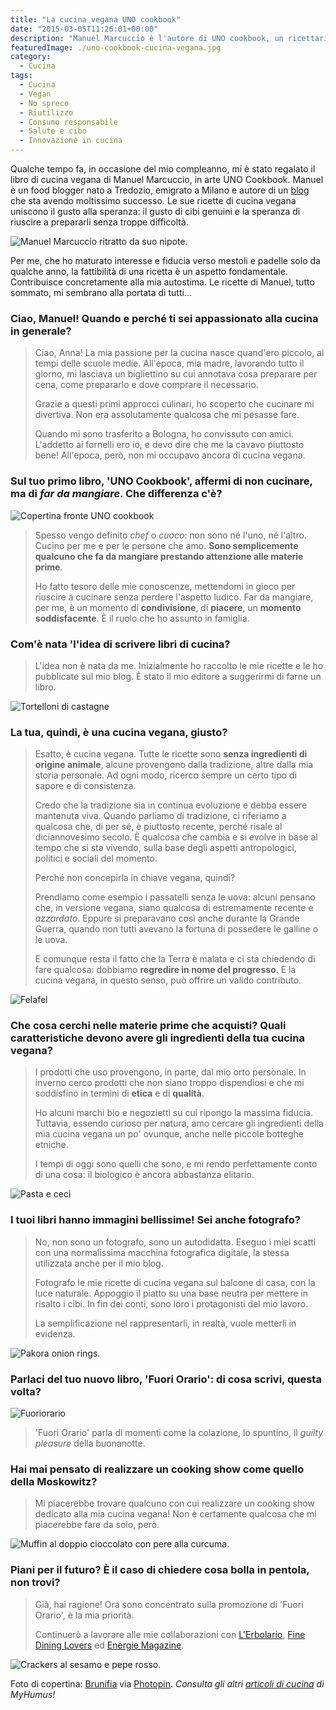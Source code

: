 ```yaml
---
title: "La cucina vegana UNO cookbook"
date: "2015-03-05T11:26:01+00:00"
description: "Manuel Marcuccio è l'autore di UNO cookbook, un ricettario che propone piatti di cucina vegana gustosi, colorati e divertenti da preparare."
featuredImage: ./uno-cookbook-cucina-vegana.jpg
category:
  - Cucina
tags:
  - Cucina
  - Vegan
  - No spreco
  - Riutilizzo
  - Consumo responsabile
  - Salute e cibo
  - Innovazione in cucina
---
```


Qualche tempo fa, in occasione del mio compleanno, mi è stato regalato il libro di cucina vegana di Manuel Marcuccio, in arte UNO Cookbook.
Manuel è un food blogger nato a Tredozio, emigrato a Milano e autore di un [blog](http://www.unocookbook.com) che sta avendo moltissimo successo.
Le sue ricette di cucina vegana uniscono il gusto alla speranza: il gusto di cibi genuini e la speranza di riuscire a prepararli senza troppe difficoltà.

![Manuel Marcuccio ritratto da suo nipote.](./manuel-marcuccio-ritratto-retro-di-copertina.jpg)

Per me, che ho maturato interesse e fiducia verso mestoli e padelle solo da qualche anno, la fattibilità di una ricetta è un aspetto fondamentale. Contribuisce concretamente alla mia autostima.
Le ricette di Manuel, tutto sommato, mi sembrano alla portata di tutti...

### Ciao, Manuel! Quando e perché ti sei appassionato alla cucina in generale?

> Ciao, Anna! La mia passione per la cucina nasce quand'ero piccolo, ai tempi delle scuole medie. All'epoca, mia madre, lavorando tutto il giorno, mi lasciava un bigliettino su cui annotava cosa preparare per cena, come prepararlo e dove comprare il necessario.
>
> Grazie a questi primi approcci culinari, ho scoperto che cucinare mi divertiva. Non era assolutamente qualcosa che mi pesasse fare.
>
> Quando mi sono trasferito a Bologna, ho convissuto con amici. L'addetto ai fornelli ero io, e devo dire che me la cavavo piuttosto bene! All'epoca, però, non mi occupavo ancora di cucina vegana.

### Sul tuo primo libro, 'UNO Cookbook', affermi di non cucinare, ma di _far da mangiare_. Che differenza c'è?

![Copertina fronte UNO cookbook](./copertina-fronte-uno-cookbook.jpg)

> Spesso vengo definito _chef_ o _cuoco_: non sono né l'uno, né l'altro. Cucino per me e per le persone che amo. **Sono semplicemente qualcuno che fa da mangiare prestando attenzione alle materie prime**.
>
> Ho fatto tesoro delle mie conoscenze, mettendomi in gioco per riuscire a cucinare senza perdere l'aspetto ludico. Far da mangiare, per me, è un momento di **condivisione**, di **piacere**, un **momento soddisfacente**. È il ruolo che ho assunto in famiglia.

### Com'è nata 'l'idea di scrivere libri di cucina?

> L'idea non è nata da me. Inizialmente ho raccolto le mie ricette e le ho pubblicate sul mio blog. È stato il mio editore a suggerirmi di farne un libro.

![Tortelloni di castagne](./tortelloni-di-castagne.jpg)

### La tua, quindi, è una cucina vegana, giusto?

> Esatto, è cucina vegana. Tutte le ricette sono **senza ingredienti di origine animale**, alcune provengono dalla tradizione, altre dalla mia storia personale. Ad ogni modo, ricerco sempre un certo tipo di sapore e di consistenza.
>
> Credo che la tradizione sia in continua evoluzione e debba essere mantenuta viva. Quando parliamo di tradizione, ci riferiamo a qualcosa che, di per sé, è piuttosto recente, perché risale al diciannovesimo secolo. È qualcosa che cambia e si evolve in base al tempo che si sta vivendo, sulla base degli aspetti antropologici, politici e sociali del momento.
>
> Perché non concepirla in chiave vegana, quindi?
>
> Prendiamo come esempio i passatelli senza le uova: alcuni pensano che, in versione vegana, siano qualcosa di estremamente recente e _azzardato_. Eppure si preparavano così anche durante la Grande Guerra, quando non tutti avevano la fortuna di possedere le galline o le uova.
>
> E comunque resta il fatto che la Terra è malata e ci sta chiedendo di fare qualcosa: dobbiamo **regredire in nome del progresso**. E la cucina vegana, in questo senso, può offrire un valido contributo.

![Felafel](./felafel.jpg)

### Che cosa cerchi nelle materie prime che acquisti? Quali caratteristiche devono avere gli ingredienti della tua cucina vegana?

> I prodotti che uso provengono, in parte, dal mio orto personale. In inverno cerco prodotti che non siano troppo dispendiosi e che mi soddisfino in termini di **etica** e di **qualità**.
>
> Ho alcuni marchi bio e negozietti su cui ripongo la massima fiducia. Tuttavia, essendo curioso per natura, amo cercare gli ingredienti della mia cucina vegana un po' ovunque, anche nelle piccole botteghe etniche.
>
> I tempi di oggi sono quelli che sono, e mi rendo perfettamente conto di una cosa: il biologico è ancora abbastanza elitario.

![Pasta e ceci](./pasta-e-ceci.jpg)

### I tuoi libri hanno immagini bellissime! Sei anche fotografo?

> No, non sono un fotografo, sono un autodidatta. Eseguo i miei scatti con una normalissima macchina fotografica digitale, la stessa utilizzata anche per il mio blog.
>
> Fotografo le mie ricette di cucina vegana sul balcone di casa, con la luce naturale. Appoggio il piatto su una base neutra per mettere in risalto i cibi. In fin dei conti, sono loro i protagonisti del mio lavoro.
>
> La semplificazione nel rappresentarli, in realtà, vuole metterli in evidenza.

![Pakora onion rings.](./pakora-onion-rings.jpg)

### Parlaci del tuo nuovo libro, 'Fuori Orario': di cosa scrivi, questa volta?

![Fuoriorario](./fuoriorario.jpg.jpg)

> 'Fuori Orario' parla di momenti come la colazione, lo spuntino, il _guilty pleasure_ della buonanotte.

### Hai mai pensato di realizzare un cooking show come quello della Moskowitz?

> Mi piacerebbe trovare qualcuno con cui realizzare un cooking show dedicato alla mia cucina vegana! Non è certamente qualcosa che mi piacerebbe fare da solo, però.

![Muffin al doppio cioccolato con pere alla curcuma.](./muffin-al-doppio-cioccolato-con-pere-alla-curcuma.jpg)

### Piani per il futuro? È il caso di chiedere cosa bolla in pentola, non trovi?

> Già, hai ragione! Ora sono concentrato sulla promozione di 'Fuori Orario', è la mia priorità.
>
> Continuerò a lavorare alle mie collaborazioni con [L'Erbolario](http://www.erbolario.com), [Fine Dining Lovers](https://www.finedininglovers.com) ed [Energie Magazine](http://www.energiemagazine.it).

![Crackers al sesamo e pepe rosso.](./crackers-al-sesamo-e-pepe-rosso.jpg)

Foto di copertina: [Brunifia](http://www.flickr.com/photos/23769126@N07/5860057607) via [Photopin](http://photopin.com).
_Consulta gli altri [articoli di cucina](https://myhumus.com/category/cucina-2/ "MyHumus Cucina") di MyHumus!_
